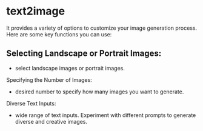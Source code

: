 # text2image

It provides a variety of options to customize your image generation process. Here are some key functions you can use:

## Selecting Landscape or Portrait Images:
- select landscape images or portrait images.

Specifying the Number of Images:
- desired number to specify how many images you want to generate.

Diverse Text Inputs:
- wide range of text inputs. Experiment with different prompts to generate diverse and creative images.
